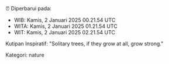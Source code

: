 ⏰ Diperbarui pada:
- WIB: Kamis, 2 Januari 2025 00.21.54 UTC
- WITA: Kamis, 2 Januari 2025 01.21.54 UTC
- WIT: Kamis, 2 Januari 2025 02.21.54 UTC

Kutipan Inspiratif:
"Solitary trees, if they grow at all, grow strong."


Kategori: nature

